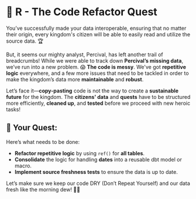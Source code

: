 # 🏰 **R - The Code Refactor Quest**

You’ve successfully made your data interoperable, ensuring that no matter their origin, every kingdom's citizen will be able to easily read and utilize the source data. 🏆

But, it seems our mighty analyst, Percival, has left another trail of breadcrumbs! While we were able to track down **Percival’s missing data**, we’ve run into a new problem. 😱 **The code is messy**. We've got **repetitive logic** everywhere, and a few more issues that need to be tackled in order to make the kingdom’s data more **maintainable** and **robust**.

Let’s face it—**copy-pasting** code is not the way to create a **sustainable future** for the kingdom. The **citizens' data** and **quests** have to be structured more efficiently, **cleaned up**, and **tested** before we proceed with new heroic tasks!

## 🎯 Your Quest:

Here’s what needs to be done:

- **Refactor repetitive logic** by using `ref()` for **all tables**.
- **Consolidate** the logic for handling **dates** into a reusable dbt model or macro.
- **Implement source freshness tests** to ensure the data is up to date.

Let’s make sure we keep our code DRY (Don’t Repeat Yourself) and our data fresh like the morning dew! 🍃💎
